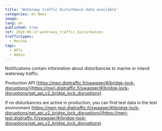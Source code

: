 ```yaml
---
title: 'Waterway traffic disturbance data available'
categories: en News
image:
lang: en
published: true
ref: 2020-06-17-waterway_traffic_disturbances
traffictypes:
  - Marine
tags:
  - APIs
  - Admin
---
```


Notifications contain information about disturbances to marine or inland
waterway traffic.

Production API
[https://meri.digitraffic.fi/swagger/#/bridge-lock-disruptions/](https://meri.digitraffic.fi/swagger/#/bridge-lock-disruptions/get_api_v2_bridge_lock_disruptions)

If no disturbances are active in production, you can find test data in the test
environment
[https://meri-test.digitraffic.fi/swagger/#/bridge-lock-disruptions/get_api_v2_bridge_lock_disruptions](https://meri-test.digitraffic.fi/swagger/#/bridge-lock-disruptions/get_api_v2_bridge_lock_disruptions)
